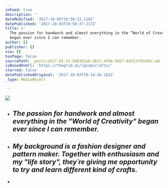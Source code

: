 ```yaml
---
inFeed: true
description: ''
dateModified: '2017-10-03T19:50:33.116Z'
datePublished: '2017-10-03T19:50:37.217Z'
title: >-
  The passion for handwork and almost everything in the “World of Creativity”
  began ever since I can remember.
author: []
publisher: {}
via: {}
hasPage: false
sourcePath: _posts/2017-02-23-500361ab-db12-4f84-9d27-443137953ddc.md
isBasedOnUrl: 'https://thegrid.ai/lgsamicrafts/'
starred: false
datePublishedOriginal: '2017-10-03T19:14:26.102Z'
_type: MediaObject

---
```

![](https://the-grid-user-content.s3-us-west-2.amazonaws.com/8a2022a5-1315-41ea-911e-643ef84d2a16.jpg)

* ## _The passion for handwork and almost everything in the "World of Creativity" began ever since I can remember._

* ## _My background is a fashion designer and pattern maker. Together with enthusiasm and my "life story", they´re giving me opportunity to try and learn different kind of crafts._

*